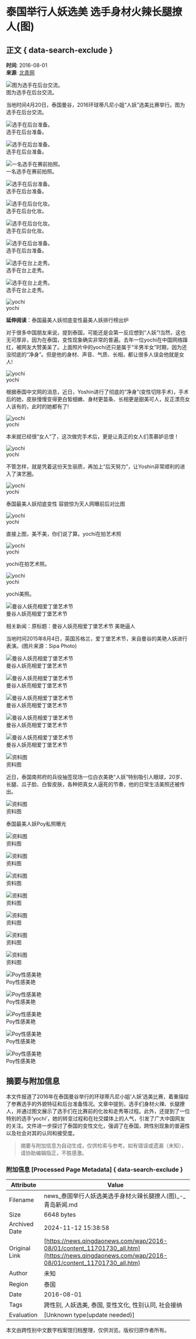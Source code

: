 # 泰国举行人妖选美 选手身材火辣长腿撩人(图)

## 正文 { data-search-exclude }


**时间**: 2016-08-01  
**来源**: [北青网](http://cn.ynet.com/3.1/1607/30/11535106.html)

![图为选手在后台交流。](../../../images/attachement/jpg/site1/20160801/0017c4e927481908d9cc5b_small.jpg)  
图为选手在后台交流。

当地时间4月20日，泰国曼谷，2016环球蒂凡尼小姐“人妖”选美比赛举行。图为选手在后台交流。

![选手在后台准备。](../../../images/attachement/jpg/site1/20160801/0017c4e927481908d9cc5c_small.jpg)  
选手在后台准备。

![选手在后台准备。](../../../images/attachement/jpg/site1/20160801/0017c4e927481908d9cc5d_small.jpg)  
选手在后台准备。

![一名选手在赛前拍照。](../../../images/attachement/jpg/site1/20160801/0017c4e927481908d9cc5e_small.jpg)  
一名选手在赛前拍照。

![选手在后台准备。](../../../images/attachement/jpg/site1/20160801/0017c4e927481908d9cc5f_small.jpg)  
选手在后台准备。

![选手在后台化妆。](../../../images/attachement/jpg/site1/20160801/0017c4e927481908d9cc60_small.jpg)  
选手在后台化妆。

![选手在后台化妆。](../../../images/attachement/jpg/site1/20160801/0017c4e927481908d9cc61_small.jpg)  
选手在后台化妆。

![选手在后台准备。](../../../images/attachement/jpg/site1/20160801/0017c4e927481908d9cd62_small.jpg)  
选手在后台准备。

![选手在台上走秀。](../../../images/attachement/jpg/site1/20160801/0017c4e927481908d9cd63_small.jpg)  
选手在台上走秀。

![选手在台上走秀。](../../../images/attachement/jpg/site1/20160801/0017c4e927481908d9cd00_small.jpg)  
选手在台上走秀。

![yochi](../../../images/attachement/jpg/site1/20160801/0017c4e927481908d9cd01_small.jpg)  
yochi

**延伸阅读**：泰国最美人妖彻底变性最美人妖排行榜出炉

对于很多中国朋友来说，提到泰国，可能还是会第一反应想到“人妖”!当然，这也无可厚非，因为在泰国，变性现象确实非常的普遍。去年一位yochi在中国网络蹿红，被网友大赞美呆了。上面照片中的yochi还只是属于“半男半女”时期，因为还没彻底的“净身”。但是他的身材、声音、气质、长相，都让很多人误会他就是女人!

![yochi](../../../images/attachement/jpg/site1/20160801/0017c4e927481908d9cd02_small.jpg)  
yochi

根据泰国中文网的消息，近日，Yoshin进行了彻底的“净身”(变性切除手术)，手术后的她，皮肤慢慢变得更白皙细嫩、身材更苗条、长相更是甜美可人，反正漂亮女人该有的，此时的她都有了!

![yochi](../../../images/attachement/jpg/site1/20160801/0017c4e927481908d9cd03_small.jpg)  
yochi

本来就已经很“女人”了，这次做完手术后，更是让真正的女人们羡慕妒忌恨！

![yochi](../../../images/attachement/jpg/site1/20160801/0017c4e927481908d9cd04_small.jpg)  
yochi

不管怎样，就是凭着这份天生丽质，再加上“后天努力”，让Yoshin非常顺利的进入了演艺圈。

![yochi](../../../images/attachement/jpg/site1/20160801/0017c4e927481908d9cd05_small.jpg)  
yochi

泰国最美人妖彻底变性 容貌惊为天人网曝前后对比图

![yochi](../../../images/attachement/jpg/site1/20160801/0017c4e927481908d9cd06_small.jpg)  
yochi

直接上图，美不美，你们说了算。yochi在拍艺术照

![yochi](../../../images/attachement/jpg/site1/20160801/0017c4e927481908d9cd07_small.jpg)  
yochi

yochi在拍艺术照。

![yochi](../../../images/attachement/jpg/site1/20160801/0017c4e927481908d9cd08_small.jpg)  
yochi

yochi美照。

![曼谷人妖亮相爱丁堡艺术节](../../../images/attachement/jpg/site1/20160801/0017c4e927481908d9cd09_small.jpg)  
曼谷人妖亮相爱丁堡艺术节

相关新闻：原标题：曼谷人妖亮相爱丁堡艺术节 美艳逼人

当地时间2015年8月4日，英国苏格兰，爱丁堡艺术节，来自曼谷的美艳人妖进行表演。(图片来源：Sipa Photo)

![曼谷人妖亮相爱丁堡艺术节](../../../images/attachement/jpg/site1/20160801/0017c4e927481908d9cd0a_small.jpg)  
曼谷人妖亮相爱丁堡艺术节

![曼谷人妖亮相爱丁堡艺术节](../../../images/attachement/jpg/site1/20160801/0017c4e927481908d9cd0b_small.jpg)  
曼谷人妖亮相爱丁堡艺术节

![曼谷人妖亮相爱丁堡艺术节](../../../images/attachement/jpg/site1/20160801/0017c4e927481908d9cd0c_small.jpg)  
曼谷人妖亮相爱丁堡艺术节

![曼谷人妖亮相爱丁堡艺术节](../../../images/attachement/jpg/site1/20160801/0017c4e927481908d9cd0d_small.jpg)  
曼谷人妖亮相爱丁堡艺术节

![曼谷人妖亮相爱丁堡艺术节](../../../images/attachement/jpg/site1/20160801/0017c4e927481908d9cd0e_small.jpg)  
曼谷人妖亮相爱丁堡艺术节

![资料图](../../../images/attachement/jpg/site1/20160801/0017c4e927481908d9cd0f_small.jpg)  
资料图

近日，泰国南邦府的兵役抽签现场一位白衣美艳“人妖”特别吸引人眼球，20岁、长腿、瓜子脸、白皙皮肤，各种把真女人逼死的节奏，他的日常生活美照还被传出。

![资料图](../../../images/attachement/jpg/site1/20160801/0017c4e927481908d9cd10_small.jpg)  
资料图

泰国最美人妖Poy私照曝光

![资料图](../../../images/attachement/jpg/site1/20160801/0017c4e927481908d9cd11_small.jpg)  
资料图

![资料图](../../../images/attachement/jpg/site1/20160801/0017c4e927481908d9cd12_small.jpg)  
资料图

![资料图](../../../images/attachement/jpg/site1/20160801/0017c4e927481908d9cd13_small.jpg)  
资料图

![资料图](../../../images/attachement/jpg/site1/20160801/0017c4e927481908d9cd14_small.jpg)  
资料图

![资料图](../../../images/attachement/jpg/site1/20160801/0017c4e927481908d9cd15_small.jpg)  
资料图

![资料图](../../../images/attachement/jpg/site1/20160801/0017c4e927481908d9cd16_small.jpg)  
资料图

![资料图](../../../images/attachement/jpg/site1/20160801/0017c4e927481908d9cd17_small.jpg)  
资料图

![Poy性感美艳](../../../images/attachement/jpg/site1/20160801/0017c4e927481908d9cd18_small.jpg)  
Poy性感美艳

![Poy性感美艳](../../../images/attachement/jpg/site1/20160801/0017c4e927481908d9cd19_small.jpg)  
Poy性感美艳

![Poy性感美艳](../../../images/attachement/jpg/site1/20160801/0017c4e927481908d9cd1a_small.jpg)  
Poy性感美艳

![Poy性感美艳](../../../images/attachement/jpg/site1/20160801/0017c4e927481908d9cd1b_small.jpg)  
Poy性感美艳

![Poy性感美艳](../../../images/attachement/jpg/site1/20160801/0017c4e927481908d9cd1c_small.jpg)  
Poy性感美艳
<!-- tcd_original_link https://news.qingdaonews.com/wap/2016-08/01/content_11701730_all.htm -->
## 摘要与附加信息

<!-- tcd_abstract -->
本文件报道了2016年在泰国曼谷举行的环球蒂凡尼小姐‘人妖’选美比赛，着重描绘了参赛选手的外貌特征和后台准备情况。文章中提到，选手们身材火辣、长腿撩人，并通过图文展示了选手们在比赛前的化妆和走秀等过程。此外，还提到了一位特别的选手‘yochi’，她的转变过程和在社交媒体上的人气，引发了广大中国网友的关注。文件进一步探讨了泰国的变性文化，强调了在泰国，跨性别现象的普遍性以及社会对其的认同和接受度。
<!-- tcd_abstract_end -->

> 摘要与附加信息为自动生成，仅供检索与参考。如有错误或遗漏（未知），请协助编辑指正，不胜感激。

### 附加信息 [Processed Page Metadata] { data-search-exclude }

| Attribute       | Value                                  |
|-----------------|----------------------------------------|
| Filename        | news_泰国举行人妖选美选手身材火辣长腿撩人(图)_-_青岛新闻.md                             |
| Size            | 6648 bytes                           |
| Archived Date   | 2024-11-12 15:38:58                             |
| Original Link   | [https://news.qingdaonews.com/wap/2016-08/01/content_11701730_all.htm](https://news.qingdaonews.com/wap/2016-08/01/content_11701730_all.htm)                       |
| Author          | 未知                               |
| Region          | 泰国                               |
| Date            | 2016-08-01                                 |
| Tags            | 跨性别, 人妖选美, 泰国, 变性文化, 性别认同, 社会接纳                                 |
| Evaluation            | [Unknown type(update needed)]                                 |
<!-- tcd_table_end -->

本文由跨性别中文数字档案馆归档整理，仅供浏览。版权归原作者所有。
